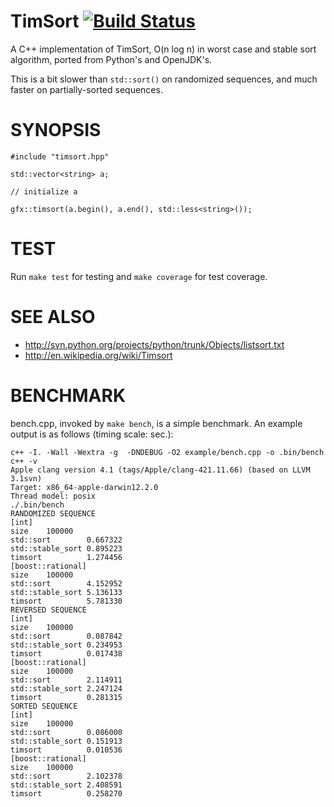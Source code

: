 TimSort [![Build Status](https://travis-ci.org/gfx/cpp-TimSort.svg?branch=master)](https://travis-ci.org/gfx/cpp-TimSort)
==================

A C++ implementation of TimSort, O(n log n) in worst case and stable sort algorithm, ported from Python's and OpenJDK's.

This is a bit slower than `std::sort()` on randomized sequences, and much
faster on partially-sorted sequences.

SYNOPSIS
==================

    #include "timsort.hpp"

    std::vector<string> a;

    // initialize a

    gfx::timsort(a.begin(), a.end(), std::less<string>());

TEST
==================

Run `make test` for testing and `make coverage` for test coverage.

SEE ALSO
==================

* http://svn.python.org/projects/python/trunk/Objects/listsort.txt
* http://en.wikipedia.org/wiki/Timsort

BENCHMARK
==================

bench.cpp, invoked by `make bench`, is a simple benchmark.
An example output is as follows (timing scale: sec.):

    c++ -I. -Wall -Wextra -g  -DNDEBUG -O2 example/bench.cpp -o .bin/bench
    c++ -v
    Apple clang version 4.1 (tags/Apple/clang-421.11.66) (based on LLVM 3.1svn)
    Target: x86_64-apple-darwin12.2.0
    Thread model: posix
    ./.bin/bench
    RANDOMIZED SEQUENCE
    [int]
    size	100000
    std::sort        0.667322
    std::stable_sort 0.895223
    timsort          1.274456
    [boost::rational]
    size	100000
    std::sort        4.152952
    std::stable_sort 5.136133
    timsort          5.781330
    REVERSED SEQUENCE
    [int]
    size	100000
    std::sort        0.087842
    std::stable_sort 0.234953
    timsort          0.017438
    [boost::rational]
    size	100000
    std::sort        2.114911
    std::stable_sort 2.247124
    timsort          0.281315
    SORTED SEQUENCE
    [int]
    size	100000
    std::sort        0.086000
    std::stable_sort 0.151913
    timsort          0.010536
    [boost::rational]
    size	100000
    std::sort        2.102378
    std::stable_sort 2.408591
    timsort          0.258270
